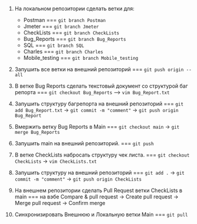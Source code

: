 1. На локальном репозитории сделать ветки для:
    - Postman === `git branch Postman`
    - Jmeter === `git branch Jmeter`
    - CheckLists === `git branch CheckLists`
    - Bug_Reports === `git branch Bug_Reports`
    - SQL === `git branch SQL`
    - Charles === `git branch Charles`
    - Mobile_testing === `git branch Mobile_testing`

2. Запушить все ветки на внешний репозиторий === `git push origin --all`
3. В ветке Bug Reports сделать текстовый документ со структурой баг репорта === `git checkout Bug_Reports` --> `vim Bug_Report.txt`
4. Запушить структуру багрепорта на внешний репозиторий === `git add Bug_Report.txt` -> `git commit -m "comment"` -> `git push origin Bug_Report`
6. Вмержить ветку Bug Reports в Main === `git checkout main` -> `git merge Bug_Reports`
7. Запушить main на внешний репозиторий. === `git push`
8. В ветке CheckLists набросать структуру чек листа. === `git checkout CheckLists` -> `vim CheckLists.txt` 
9. Запушить структуру на внешний репозиторий === `git add .` -> `git commit -m "comment"` -> `git push origin CheckLists`
10. На внешнем репозитории сделать Pull Request ветки CheckLists в main === на вэбе Compare & pull request -> Create pull request -> Merge pull request -> Confirm merge 
11. Синхронизировать Внешнюю и Локальную ветки Main === `git pull`
